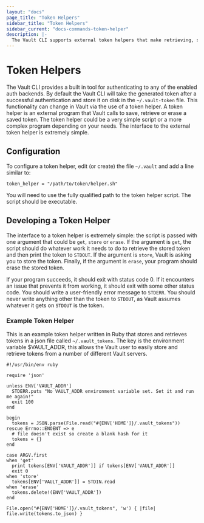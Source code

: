 ```yaml
---
layout: "docs"
page_title: "Token Helpers"
sidebar_title: "Token Helpers"
sidebar_current: "docs-commands-token-helper"
description: |-
  The Vault CLI supports external token helpers that make retrieving, setting and erasing tokens simpler to use.
---
```


# Token Helpers

The Vault CLI provides a built in tool for authenticating to any of the enabled auth backends. By default the Vault CLI will take the generated token after a successful authentication and store it on disk in the `~/.vault-token` file. This functionality can change in Vault via the use of a token helper. A token helper is an external program that Vault calls to save, retrieve or erase a saved token. The token helper could be a very simple script or a more complex program depending on your needs. The interface to the external token helper is extremely simple.

## Configuration

To configure a token helper, edit (or create) the file `~/.vault` and add a line similar to:

```
token_helper = "/path/to/token/helper.sh"
```

You will need to use the fully qualified path to the token helper script. The script should be executable.

## Developing a Token Helper

The interface to a token helper is extremely simple: the script is passed with one argument that could be `get`, `store` or `erase`. If the argument is `get`, the script should do whatever work it needs to do to retrieve the stored token and then print the token to `STDOUT`. If the argument is `store`, Vault is asking you to store the token. Finally, if the argument is `erase`, your program should erase the stored token.

If your program succeeds, it should exit with status code 0. If it encounters an issue that prevents it from working, it should exit with some other status code. You should write a user-friendly error message to `STDERR`. You should never write anything other than the token to `STDOUT`, as Vault assumes whatever it gets on `STDOUT` is the token.

### Example Token Helper

This is an example token helper written in Ruby that stores and retrieves tokens in a json file called `~/.vault_tokens`. The key is the environment variable $VAULT_ADDR, this allows the Vault user to easily store and retrieve tokens from a number of different Vault servers.

```
#!/usr/bin/env ruby

require 'json'

unless ENV['VAULT_ADDR']
  STDERR.puts "No VAULT_ADDR environment variable set. Set it and run me again!"
  exit 100
end

begin
  tokens = JSON.parse(File.read("#{ENV['HOME']}/.vault_tokens"))
rescue Errno::ENOENT => e
  # file doesn't exist so create a blank hash for it
  tokens = {}
end

case ARGV.first
when 'get'
  print tokens[ENV['VAULT_ADDR']] if tokens[ENV['VAULT_ADDR']]
  exit 0
when 'store'
  tokens[ENV['VAULT_ADDR']] = STDIN.read
when 'erase'
  tokens.delete!(ENV['VAULT_ADDR'])
end

File.open("#{ENV['HOME']}/.vault_tokens", 'w') { |file| file.write(tokens.to_json) }
```


